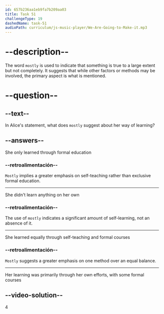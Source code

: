 ```yaml
---
id: 657b236aa1eb9fa7b209aa03
title: Task 51
challengeType: 19
dashedName: task-51
audioPath: curriculum/js-music-player/We-Are-Going-to-Make-it.mp3
---
```


<!--
AUDIO REFERENCE:
Alice: I'm mostly self-taught, and I took a lot of online courses.
-->

# --description--

The word `mostly` is used to indicate that something is true to a large extent but not completely. It suggests that while other factors or methods may be involved, the primary aspect is what is mentioned.

# --question--

## --text--

In Alice's statement, what does `mostly` suggest about her way of learning?

## --answers--

She only learned through formal education

### --retroalimentación--

`Mostly` implies a greater emphasis on self-teaching rather than exclusive formal education.

---

She didn't learn anything on her own

### --retroalimentación--

The use of `mostly` indicates a significant amount of self-learning, not an absence of it.

---

She learned equally through self-teaching and formal courses

### --retroalimentación--

`Mostly` suggests a greater emphasis on one method over an equal balance.

---

Her learning was primarily through her own efforts, with some formal courses

## --video-solution--

4
